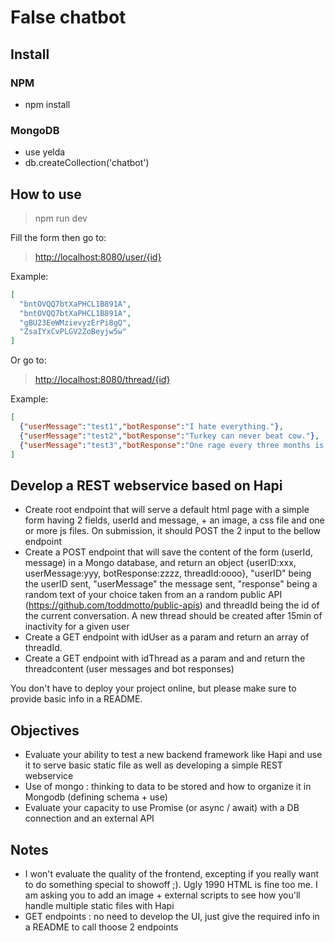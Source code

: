 # False chatbot

## Install

### NPM

* npm install

### MongoDB

* use yelda
* db.createCollection('chatbot')

## How to use

> npm run dev

Fill the form then go to:
> <http://localhost:8080/user/{id}>

Example:

```json
[
  "bntOVQQ7btXaPHCL1B891A",
  "bntOVQQ7btXaPHCL1B891A",
  "gBU23EeWMzievyzErPi8gQ",
  "ZsaIYxCvPLGV2ZoBeyjw5w"
]
```

Or go to:
> <http://localhost:8080/thread/{id}>

Example:

```json
[
  {"userMessage":"test1","botResponse":"I hate everything."},
  {"userMessage":"test2","botResponse":"Turkey can never beat cow."},
  {"userMessage":"test3","botResponse":"One rage every three months is permitted. Try not to hurt anyone who doesn't deserve it."}
]
```

## Develop a REST webservice based on Hapi

* Create root endpoint that will serve a default html page with a simple form having 2 fields, userId and message, + an image, a css file and one or more js files. On submission, it should POST the 2 input to the bellow endpoint
* Create a POST endpoint that will save the content of the form (userId, message) in a Mongo database, and return an object {userID:xxx, userMessage:yyy, botResponse:zzzz, threadId:oooo}, "userID" being the userID sent, "userMessage" the message sent, "response" being a random text of your choice taken from an a random public API (<https://github.com/toddmotto/public-apis>) and threadId being the id of the current conversation. A new thread should be created after 15min of inactivity for a given user
* Create a GET endpoint with idUser as a param and return an array of threadId.
* Create a GET endpoint with idThread as a param and and return the threadcontent (user messages and bot responses)

You don't have to deploy your project online, but please make sure to provide basic info in a README.

## Objectives

* Evaluate your ability to test a new backend framework like Hapi and use it to serve basic static file as well as developing a simple REST webservice
* Use of mongo : thinking to data to be stored and how to organize it in Mongodb (defining schema + use)
* Evaluate your capacity to use Promise (or async / await) with a DB connection and an external API

## Notes

* I won't evaluate the quality of the frontend, excepting if you really want to do something special to showoff ;). Ugly 1990 HTML is fine too me. I am asking you to add an image + external scripts to see how you'll handle multiple static files with Hapi
* GET endpoints : no need to develop the UI, just give the required info in a README to call thoose 2 endpoints
